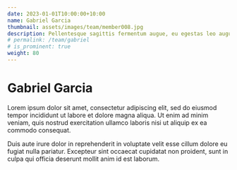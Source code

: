 ```yaml
---
date: 2023-01-01T10:00:00+10:00
name: Gabriel Garcia
thumbnail: assets/images/team/member008.jpg
description: Pellentesque sagittis fermentum augue, eu egestas leo augue.
# permalink: /team/gabriel
# is_prominent: true
weight: 80
---
```


# Gabriel Garcia

Lorem ipsum dolor sit amet, consectetur adipiscing elit, sed do eiusmod tempor incididunt ut labore et dolore magna aliqua. Ut enim ad minim veniam, quis nostrud exercitation ullamco laboris nisi ut aliquip ex ea commodo consequat.

Duis aute irure dolor in reprehenderit in voluptate velit esse cillum dolore eu fugiat nulla pariatur. Excepteur sint occaecat cupidatat non proident, sunt in culpa qui officia deserunt mollit anim id est laborum.
